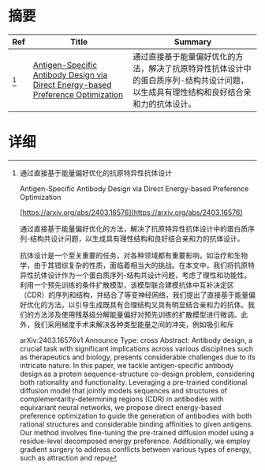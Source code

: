 # 摘要

| Ref | Title | Summary |
| --- | --- | --- |
| [^1] | [Antigen-Specific Antibody Design via Direct Energy-based Preference Optimization](https://arxiv.org/abs/2403.16576) | 通过直接基于能量偏好优化的方法，解决了抗原特异性抗体设计中的蛋白质序列-结构共设计问题，以生成具有理性结构和良好结合亲和力的抗体设计。 |

# 详细

[^1]: 通过直接基于能量偏好优化的抗原特异性抗体设计

    Antigen-Specific Antibody Design via Direct Energy-based Preference Optimization

    [https://arxiv.org/abs/2403.16576](https://arxiv.org/abs/2403.16576)

    通过直接基于能量偏好优化的方法，解决了抗原特异性抗体设计中的蛋白质序列-结构共设计问题，以生成具有理性结构和良好结合亲和力的抗体设计。

    

    抗体设计是一个至关重要的任务，对各种领域都有重要影响，如治疗和生物学，由于其错综复杂的性质，面临着相当大的挑战。在本文中，我们将抗原特异性抗体设计作为一个蛋白质序列-结构共设计问题，考虑了理性和功能性。利用一个预先训练的条件扩散模型，该模型联合建模抗体中互补决定区（CDR）的序列和结构，并结合了等变神经网络，我们提出了直接基于能量偏好优化的方法，以引导生成既具有合理结构又具有明显结合亲和力的抗体。我们的方法涉及使用残基级分解能量偏好对预先训练的扩散模型进行微调。此外，我们采用梯度手术来解决各种类型能量之间的冲突，例如吸引和斥

    arXiv:2403.16576v1 Announce Type: cross  Abstract: Antibody design, a crucial task with significant implications across various disciplines such as therapeutics and biology, presents considerable challenges due to its intricate nature. In this paper, we tackle antigen-specific antibody design as a protein sequence-structure co-design problem, considering both rationality and functionality. Leveraging a pre-trained conditional diffusion model that jointly models sequences and structures of complementarity-determining regions (CDR) in antibodies with equivariant neural networks, we propose direct energy-based preference optimization to guide the generation of antibodies with both rational structures and considerable binding affinities to given antigens. Our method involves fine-tuning the pre-trained diffusion model using a residue-level decomposed energy preference. Additionally, we employ gradient surgery to address conflicts between various types of energy, such as attraction and repu
    

